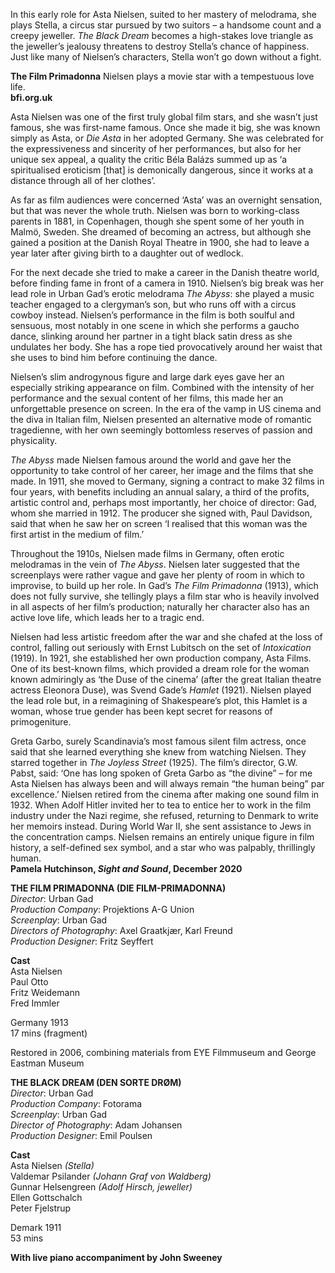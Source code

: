 
In this early role for Asta Nielsen, suited to her mastery of melodrama, she plays Stella, a circus star pursued by two suitors – a handsome count and a creepy jeweller. _The Black Dream_ becomes a high-stakes love triangle as the jeweller’s jealousy threatens to destroy Stella’s chance of happiness. Just like many of Nielsen’s characters, Stella won’t go down without a fight.

**The Film Primadonna**
Nielsen plays a movie star with a tempestuous love life.<br>
**bfi.org.uk**

Asta Nielsen was one of the first truly global film stars, and she wasn’t just famous, she was first-name famous. Once she made it big, she was known simply as Asta, or _Die Asta_ in her adopted Germany. She was celebrated for the expressiveness and sincerity of her performances, but also for her unique sex appeal, a quality the critic Béla Balázs summed up as ‘a spiritualised eroticism [that] is demonically dangerous, since it works at a distance through all of her clothes’.

As far as film audiences were concerned ‘Asta’ was an overnight sensation, but that was never the whole truth. Nielsen was born to working-class parents in 1881, in Copenhagen, though she spent some of her youth in Malmö, Sweden. She dreamed of becoming an actress, but although she gained a position at the Danish Royal Theatre in 1900, she had to leave a year later after giving birth to a daughter out of wedlock.

For the next decade she tried to make a career in the Danish theatre world, before finding fame in front of a camera in 1910. Nielsen’s big break was her lead role in Urban Gad’s erotic melodrama _The Abyss_: she played a music teacher engaged to a clergyman’s son, but who runs off with a circus cowboy instead. Nielsen’s performance in the film is both soulful and sensuous, most notably in one scene in which she performs a gaucho dance, slinking around her partner in a tight black satin dress as she undulates her body. She has a rope tied provocatively around her waist that she uses to bind him before continuing the dance.

Nielsen’s slim androgynous figure and large dark eyes gave her an especially striking appearance on film. Combined with the intensity of her performance and the sexual content of her films, this made her an unforgettable presence on screen. In the era of the vamp in US cinema and the diva in Italian film, Nielsen presented an alternative mode of romantic tragedienne, with her own seemingly bottomless reserves of passion and physicality.

_The Abyss_ made Nielsen famous around the world and gave her the opportunity to take control of her career, her image and the films that she made. In 1911, she moved to Germany, signing a contract to make 32 films in four years, with benefits including an annual salary, a third of the profits, artistic control and, perhaps most importantly, her choice of director: Gad, whom she married in 1912. The producer she signed with, Paul Davidson, said that when he saw her on screen ‘I realised that this woman was the first artist in the medium of film.’

Throughout the 1910s, Nielsen made films in Germany, often erotic melodramas in the vein of _The Abyss_. Nielsen later suggested that the screenplays were rather vague and gave her plenty of room in which to improvise, to build up her role. In Gad’s _The Film Primadonna_ (1913), which does not fully survive, she tellingly plays a film star who is heavily involved in all aspects of her film’s production; naturally her character also has an active love life, which leads her to a tragic end.

Nielsen had less artistic freedom after the war and she chafed at the loss of control, falling out seriously with Ernst Lubitsch on the set of _Intoxication_ (1919). In 1921, she established her own production company, Asta Films. One of its best-known films, which provided a dream role for the woman known admiringly as ‘the Duse of the cinema’ (after the great Italian theatre actress Eleonora Duse), was Svend Gade’s _Hamlet_ (1921). Nielsen played the lead role but, in a reimagining of Shakespeare’s plot, this Hamlet is a woman, whose true gender has been kept secret for reasons of primogeniture.

Greta Garbo, surely Scandinavia’s most famous silent film actress, once said that she learned everything she knew from watching Nielsen. They starred together in _The Joyless Street_ (1925). The film’s director, G.W. Pabst, said: ‘One has long spoken of Greta Garbo as “the divine” – for me Asta Nielsen has always been and will always remain “the human being” par excellence.’ Nielsen retired from the cinema after making one sound film in 1932. When Adolf Hitler invited her to tea to entice her to work in the film industry under the Nazi regime, she refused, returning to Denmark to write her memoirs instead. During World War II, she sent assistance to Jews in the concentration camps. Nielsen remains an entirely unique figure in film history, a self-defined sex symbol, and a star who was palpably, thrillingly human.<br>
**Pamela Hutchinson, _Sight and Sound_, December 2020**<br>

**THE FILM PRIMADONNA (DIE FILM-PRIMADONNA)**<br>
_Director_: Urban Gad<br>
_Production Company_: Projektions A-G Union<br>
_Screenplay_: Urban Gad<br>
_Directors of Photography_: Axel Graatkjær, Karl Freund  <br>
_Production Designer_: Fritz Seyffert<br>

**Cast**<br>
Asta Nielsen<br>
Paul Otto<br>
Fritz Weidemann<br>
Fred Immler<br>

Germany 1913<br>
17 mins (fragment)<br>

Restored in 2006, combining materials from EYE Filmmuseum and George Eastman Museum<br>

**THE BLACK DREAM (DEN SORTE DRØM)**<br>
_Director_: Urban Gad  
_Production Company_: Fotorama  
_Screenplay_: Urban Gad  
_Director of Photography_: Adam Johansen<br>
_Production Designer_: Emil Poulsen<br>

**Cast**  
Asta Nielsen _(Stella)_  
Valdemar Psilander _(Johann Graf von Waldberg)_  
Gunnar Helsengreen _(Adolf Hirsch, jeweller)_  
Ellen Gottschalch  
Peter Fjelstrup<br>

Demark 1911<br>
53 mins<br>

**With live piano accompaniment by John Sweeney**<br>
<!--stackedit_data:
eyJoaXN0b3J5IjpbLTEwNzcyNTUwNV19
-->